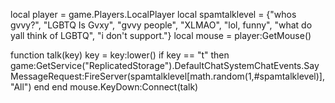 local player = game.Players.LocalPlayer
local spamtalklevel = {"whos gvvy?", "LGBTQ Is Gvxy", "gvvy people", "XLMAO", "lol, funny", "what do yall think of LGBTQ", "i don't support."}
local mouse = player:GetMouse()

function talk(key)
key = key:lower()
if key == "t" then
game:GetService("ReplicatedStorage").DefaultChatSystemChatEvents.SayMessageRequest:FireServer(spamtalklevel[math.random(1,#spamtalklevel)], "All")
end
end
mouse.KeyDown:Connect(talk)
